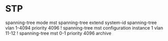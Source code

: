 # STP


spanning-tree mode mst
spanning-tree extend system-id
spanning-tree vlan 1-4094 priority 4096
!
spanning-tree mst configuration
instance 1 vlan 11-12
!
spanning-tree mst 0-1 priority 4096
archive



